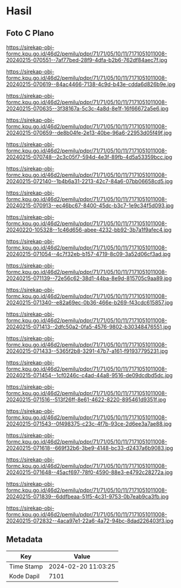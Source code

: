 # Hasil

## Foto C Plano

https://sirekap-obj-formc.kpu.go.id/46d2/pemilu/pdpr/71/71/05/10/11/7171051011008-20240215-070551--7af77bed-28f9-4dfa-b2b6-762df84aec7f.jpg

https://sirekap-obj-formc.kpu.go.id/46d2/pemilu/pdpr/71/71/05/10/11/7171051011008-20240215-070619--84ac4466-7138-4c9d-b43e-cdda6d826b9e.jpg

https://sirekap-obj-formc.kpu.go.id/46d2/pemilu/pdpr/71/71/05/10/11/7171051011008-20240215-070635--3f38167a-5c3c-4a8d-8e1f-16f66672a5e6.jpg

https://sirekap-obj-formc.kpu.go.id/46d2/pemilu/pdpr/71/71/05/10/11/7171051011008-20240215-070659--de8b04fe-2e13-40be-96a6-22953d05f49f.jpg

https://sirekap-obj-formc.kpu.go.id/46d2/pemilu/pdpr/71/71/05/10/11/7171051011008-20240215-070748--2c3c05f7-594d-4e3f-89fb-4d5a53359bcc.jpg

https://sirekap-obj-formc.kpu.go.id/46d2/pemilu/pdpr/71/71/05/10/11/7171051011008-20240215-072140--1b4b6a31-2213-42c7-84a6-07bb06658cd5.jpg

https://sirekap-obj-formc.kpu.go.id/46d2/pemilu/pdpr/71/71/05/10/11/7171051011008-20240215-070913--ec46bc67-8400-45dc-b3c7-1e9c34f5d093.jpg

https://sirekap-obj-formc.kpu.go.id/46d2/pemilu/pdpr/71/71/05/10/11/7171051011008-20240220-105328--1c46d656-abee-4232-bb92-3b7a1f9afec4.jpg

https://sirekap-obj-formc.kpu.go.id/46d2/pemilu/pdpr/71/71/05/10/11/7171051011008-20240215-071054--4c7f32eb-b157-4719-8c09-3a52d06cf3ad.jpg

https://sirekap-obj-formc.kpu.go.id/46d2/pemilu/pdpr/71/71/05/10/11/7171051011008-20240215-071139--72e56c62-38d1-44ba-8e9d-815705c9aa89.jpg

https://sirekap-obj-formc.kpu.go.id/46d2/pemilu/pdpr/71/71/05/10/11/7171051011008-20240215-071340--e82a69ec-0b36-466e-b269-f43cdc615857.jpg

https://sirekap-obj-formc.kpu.go.id/46d2/pemilu/pdpr/71/71/05/10/11/7171051011008-20240215-071413--2dfc50a2-0fa5-4576-9802-b30348476551.jpg

https://sirekap-obj-formc.kpu.go.id/46d2/pemilu/pdpr/71/71/05/10/11/7171051011008-20240215-071433--5365f2b8-3291-47b7-a161-f91937795231.jpg

https://sirekap-obj-formc.kpu.go.id/46d2/pemilu/pdpr/71/71/05/10/11/7171051011008-20240215-071454--1cf0246c-c4ad-44a8-9516-de09dcdbd5dc.jpg

https://sirekap-obj-formc.kpu.go.id/46d2/pemilu/pdpr/71/71/05/10/11/7171051011008-20240215-071516--513f26ff-8e61-4622-8220-895461d9351f.jpg

https://sirekap-obj-formc.kpu.go.id/46d2/pemilu/pdpr/71/71/05/10/11/7171051011008-20240215-071543--0f498375-c23c-4f7b-93ce-2d6ee3a7ae88.jpg

https://sirekap-obj-formc.kpu.go.id/46d2/pemilu/pdpr/71/71/05/10/11/7171051011008-20240215-071618--669f32b6-3be9-4148-bc33-d2437a6b9083.jpg

https://sirekap-obj-formc.kpu.go.id/46d2/pemilu/pdpr/71/71/05/10/11/7171051011008-20240215-071648--45acf697-78f0-4590-88e3-e4792c28272a.jpg

https://sirekap-obj-formc.kpu.go.id/46d2/pemilu/pdpr/71/71/05/10/11/7171051011008-20240215-071839--6ddfbeaa-51f5-4c31-9753-0b7eab9ca3fb.jpg

https://sirekap-obj-formc.kpu.go.id/46d2/pemilu/pdpr/71/71/05/10/11/7171051011008-20240215-072832--4aca97e1-22a6-4a72-94bc-8dad226403f3.jpg


## Metadata

| Key        | Value               |
| ---------- | ------------------- |
| Time Stamp | 2024-02-20 11:03:25 |
| Kode Dapil | 7101                |




